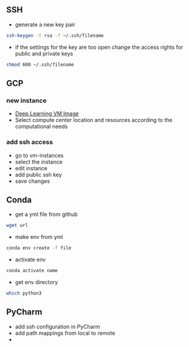 ## SSH

* generate a new key pair
```bash
ssh-keygen -t rsa -f ~/.ssh/filename
```

* if the settings for the key are too open change the access rights for public and private keys
```bash
chmod 600 ~/.ssh/filename
```

## GCP

### new instance
* [Deep Learning VM Image](https://console.cloud.google.com/marketplace/details/click-to-deploy-images/deeplearning?_ga=2.256620619.1335297341.1659455742-1798543970.1646400737&pli=1&project=lyrical-chassis-333813)
* Select compute center location and resources according to the computational needs



### add ssh access
* go to vm-instances
* select the instance
* edit instance
* add public ssh key
* save changes


## Conda

* get a yml file from github
```bash
wget url
```

* make env from yml
```bash
conda env create -f file
```

* activate env
```bash
conda activate name
```

* get env directory
```bash
which python3
```


## PyCharm

* add ssh configuration in PyCharm
* add path mappings from local to remote
*
